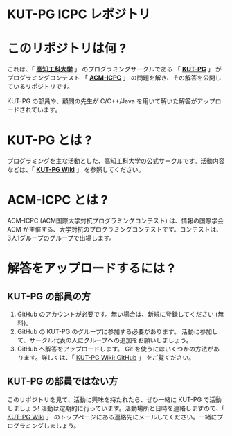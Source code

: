 KUT-PG ICPC レポジトリ
=======================

# このリポジトリは何 ?
これは、「 [**高知工科大学**](http://www.kochi-tech.ac.jp/kut/index.html) 」 のプログラミングサークルである 「 [**KUT-PG**](http://wikiwiki.jp/kut-pg/) 」 がプログラミングコンテスト 「 [**ACM-ICPC**](http://icpc.iisf.or.jp) 」 の問題を解き、その解答を公開しているリポジトリです。

KUT-PG の部員や、顧問の先生が C/C++/Java を用いて解いた解答がアップロードされています。

# KUT-PG とは ?
プログラミングを主な活動とした、高知工科大学の公式サークルです。活動内容などは、「 [**KUT-PG Wiki**](http://wikiwiki.jp/kut-pg/) 」 を参照してください。

# ACM-ICPC とは ?
ACM-ICPC (ACM国際大学対抗プログラミングコンテスト) は、情報の国際学会 ACM が主催する、大学対抗のプログラミングコンテストです。コンテストは、3人1グループのグループで出場します。

# 解答をアップロードするには ?

## KUT-PG の部員の方
1. GitHub のアカウントが必要です。無い場合は、新規に登録してください (無料)。
2. GitHub の KUT-PG のグループに参加する必要があります。
活動に参加して、サークル代表の人にグループへの追加をお願いしましょう。
3. GitHub へ解答をアップロードします。
Git を使うにはいくつかの方法があります。詳しくは、「 [KUT-PG Wiki: GitHub](http://wikiwiki.jp/kut-pg/?Git%2FGitHub) 」 をご覧ください。


## KUT-PG の部員ではない方
このリポジトリを見て、活動に興味を持たれたら、ぜひ一緒に KUT-PG で活動しましょう!
活動は定期的に行っています。活動場所と日時を連絡しますので、「 [KUT-PG Wiki](http://wikiwiki.jp/kut-pg/) 」 のトップページにある連絡先にメールしてください。一緒にプログラミングしましょう。